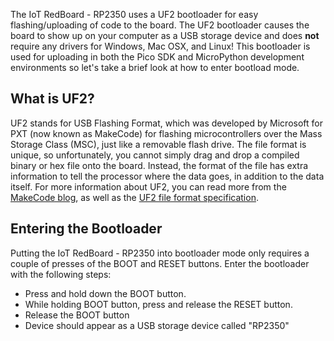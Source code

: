 The IoT RedBoard - RP2350 uses a UF2 bootloader for easy flashing/uploading of code to the board. The UF2 bootloader causes the board to show up on your computer as a USB storage device and does <b>not</b> require any drivers for Windows, Mac OSX, and Linux! This bootloader is used for uploading in both the Pico SDK and MicroPython development environments so let's take a brief look at how to enter bootload mode.

## What is UF2?

UF2 stands for USB Flashing Format, which was developed by Microsoft for PXT (now known as MakeCode) for flashing microcontrollers over the Mass Storage Class (MSC), just like a removable flash drive. The file format is unique, so unfortunately, you cannot simply drag and drop a compiled binary or hex file onto the board. Instead, the format of the file has extra information to tell the processor where the data goes, in addition to the data itself. For more information about UF2, you can read more from the [MakeCode blog](https://makecode.com/blog/one-chip-to-flash-them-all), as well as the [UF2 file format specification](https://github.com/Microsoft/uf2).

## Entering the Bootloader

Putting the IoT RedBoard - RP2350 into bootloader mode only requires a couple of presses of the BOOT and RESET buttons. Enter the bootloader with the following steps:

* Press and hold down the BOOT button.
* While holding BOOT button, press and release the RESET button.
* Release the BOOT button
* Device should appear as a USB storage device called "RP2350"